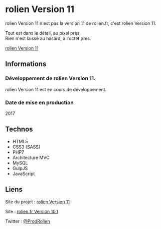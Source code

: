 # rolien Version 11

rolien Version 11 n'est pas la version 11 de rolien.fr, c'est rolien Version 11.

Tout est dans le détail, au pixel près.<br>
Rien n'est laissé au hasard, à l'octet près.

[rolien Version 11](http://rolien.fr/rolien/)

## Informations

### Développement de rolien Version 11.

rolien Version 11 est en cours de développement.


### Date de mise en production

2017


## Technos

- HTML5
- CSS3 (SASS)
- PHP7
- Architecture MVC
- MySQL
- GulpJS
- JavaScript


## Liens

Site du projet : [rolien Version 11](http://rolien.fr/rolien/)

Site : [rolien.fr Version 10.1](http://rolien.fr/)

Twitter : [@ProdRolien](http://twitter.com/prodrolien)
